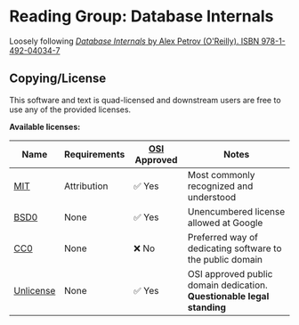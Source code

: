 # Reading Group: Database Internals

Loosely following [_Database Internals_ by Alex Petrov (O'Reilly). ISBN 978-1-492-04034-7](https://www.databass.dev/)

## Copying/License

This software and text is quad-licensed and downstream users are free to use any of the provided licenses.

**Available licenses:**

| Name           | Requirements | [OSI][1] Approved      | Notes                                                                  |
| -------------- | ------------ | ---------------------- | ---------------------------------------------------------------------- |
| [MIT][2]       | Attribution  | :white_check_mark: Yes | Most commonly recognized and understood                                |
| [BSD0][3]      | None         | :white_check_mark: Yes | Unencumbered license allowed at Google                                 |
| [CC0][4]       | None         | :x: No                 | Preferred way of dedicating software to the public domain              |
| [Unlicense][5] | None         | :white_check_mark: Yes | OSI approved public domain dedication. **Questionable legal standing** |

[1]: https://opensource.org/
[2]: ./MIT.LICENSE
[3]: ./BSD0.LICENSE
[4]: ./COPYING
[5]: ./UNLICENSE
